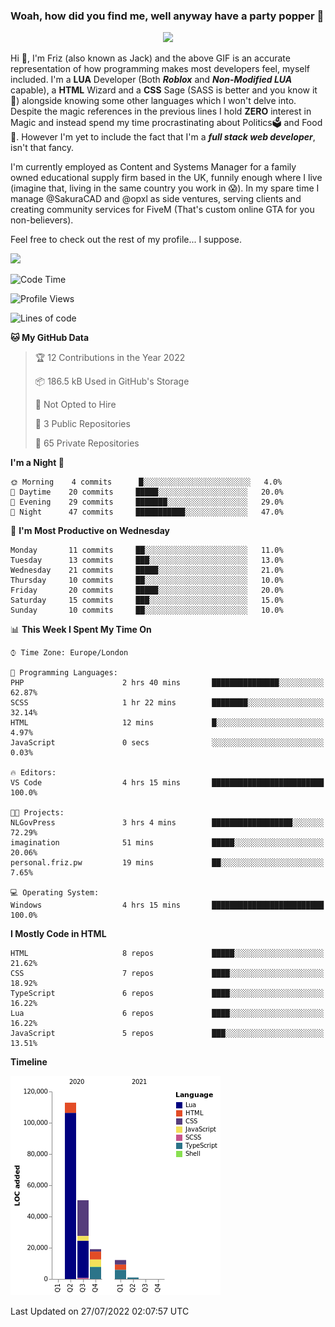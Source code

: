 ### Woah, how did you find me, well anyway have a party popper 🎉

<p align="center">
  <img  src="https://66.media.tumblr.com/d2766024a15e8c140bf20f314664eed2/d1615166bf58615c-d8/s400x600/aabc473a64edc43599d5345fd1e9e792d66ecc48.gifv">
</p>

Hi :wave:, I'm Friz (also known as Jack) and the above GIF is an accurate representation of how programming makes most developers feel, myself included. I'm a **LUA** Developer (Both ***Roblox*** and ***Non-Modified LUA*** capable), a **HTML** Wizard and a **CSS** Sage (SASS is better and you know it :pray:) alongside knowing some other languages which I won't delve into. Despite the magic references in the previous lines I hold **ZERO** interest in Magic and instead spend my time procrastinating about Politics🗳️ and Food🍔. However I'm yet to include the fact that I'm a ***full stack web developer***, isn't that fancy.

I'm currently employed as Content and Systems Manager for a family owned educational supply firm based in the UK, funnily enough where I live (imagine that, living in the same country you work in 😱). In my spare time I manage @SakuraCAD and @opxl as side ventures, serving clients and creating community services for FiveM (That's custom online GTA for you non-believers).

Feel free to check out the rest of my profile... I suppose.

<a href="https://github.com/anuraghazra/github-readme-stats">
  <img  src="https://github-readme-stats.vercel.app/api?username=JackOPXL&count_private=true&show_icons=true&theme=tokyonight" />
</a>



<!--START_SECTION:waka-->
![Code Time](http://img.shields.io/badge/Code%20Time-0%20secs-blue)

![Profile Views](http://img.shields.io/badge/Profile%20Views-0-blue)

![Lines of code](https://img.shields.io/badge/From%20Hello%20World%20I%27ve%20Written-192%20Thousand%20lines%20of%20code-blue)

**🐱 My GitHub Data** 

> 🏆 12 Contributions in the Year 2022
 > 
> 📦 186.5 kB Used in GitHub's Storage 
 > 
> 🚫 Not Opted to Hire
 > 
> 📜 3 Public Repositories 
 > 
> 🔑 65 Private Repositories  
 > 
**I'm a Night 🦉** 

```text
🌞 Morning    4 commits      █░░░░░░░░░░░░░░░░░░░░░░░░   4.0% 
🌆 Daytime    20 commits     █████░░░░░░░░░░░░░░░░░░░░   20.0% 
🌃 Evening    29 commits     ███████░░░░░░░░░░░░░░░░░░   29.0% 
🌙 Night      47 commits     ███████████░░░░░░░░░░░░░░   47.0%

```
📅 **I'm Most Productive on Wednesday** 

```text
Monday       11 commits     ██░░░░░░░░░░░░░░░░░░░░░░░   11.0% 
Tuesday      13 commits     ███░░░░░░░░░░░░░░░░░░░░░░   13.0% 
Wednesday    21 commits     █████░░░░░░░░░░░░░░░░░░░░   21.0% 
Thursday     10 commits     ██░░░░░░░░░░░░░░░░░░░░░░░   10.0% 
Friday       20 commits     █████░░░░░░░░░░░░░░░░░░░░   20.0% 
Saturday     15 commits     ███░░░░░░░░░░░░░░░░░░░░░░   15.0% 
Sunday       10 commits     ██░░░░░░░░░░░░░░░░░░░░░░░   10.0%

```


📊 **This Week I Spent My Time On** 

```text
⌚︎ Time Zone: Europe/London

💬 Programming Languages: 
PHP                      2 hrs 40 mins       ███████████████░░░░░░░░░░   62.87% 
SCSS                     1 hr 22 mins        ████████░░░░░░░░░░░░░░░░░   32.14% 
HTML                     12 mins             █░░░░░░░░░░░░░░░░░░░░░░░░   4.97% 
JavaScript               0 secs              ░░░░░░░░░░░░░░░░░░░░░░░░░   0.03%

🔥 Editors: 
VS Code                  4 hrs 15 mins       █████████████████████████   100.0%

🐱‍💻 Projects: 
NLGovPress               3 hrs 4 mins        ██████████████████░░░░░░░   72.29% 
imagination              51 mins             █████░░░░░░░░░░░░░░░░░░░░   20.06% 
personal.friz.pw         19 mins             ██░░░░░░░░░░░░░░░░░░░░░░░   7.65%

💻 Operating System: 
Windows                  4 hrs 15 mins       █████████████████████████   100.0%

```

**I Mostly Code in HTML** 

```text
HTML                     8 repos             █████░░░░░░░░░░░░░░░░░░░░   21.62% 
CSS                      7 repos             ████░░░░░░░░░░░░░░░░░░░░░   18.92% 
TypeScript               6 repos             ████░░░░░░░░░░░░░░░░░░░░░   16.22% 
Lua                      6 repos             ████░░░░░░░░░░░░░░░░░░░░░   16.22% 
JavaScript               5 repos             ███░░░░░░░░░░░░░░░░░░░░░░   13.51%

```


**Timeline**

![Chart not found](https://raw.githubusercontent.com/JackOPXL/JackOPXL/master/charts/bar_graph.png) 


 Last Updated on 27/07/2022 02:07:57 UTC
<!--END_SECTION:waka-->

